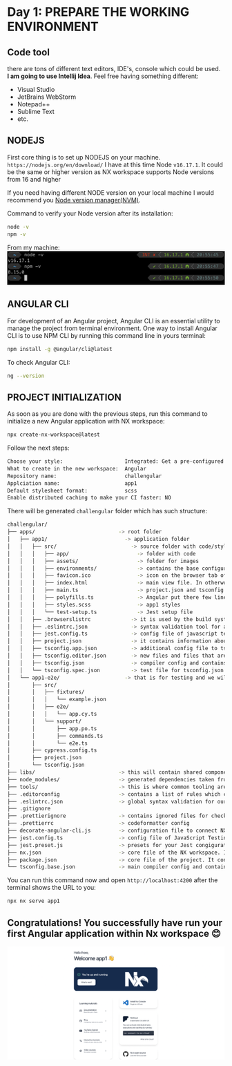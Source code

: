 # Day 1: PREPARE THE WORKING ENVIRONMENT

## Code tool   
there are tons of different text editors, IDE's, console which could be used.   
**I am going to use Intellij Idea**. Feel free having something different:
- Visual Studio
- JetBrains WebStorm
- Notepad++
- Sublime Text
- etc.

## NODEJS
First core thing is to set up NODEJS on your machine.   
`https://nodejs.org/en/download/`
I have at this time Node `v16.17.1`. It could be the same or higher version as NX workspace supports Node versions from 16 and higher

If you need having different NODE version on your local machine I would recommend you [Node version manager(NVM)](https://github.com/nvm-sh/nvm).   

Command to verify your Node version after its installation:

```bash
node -v
npm -v
```

From my machine:   
![](assets/node-version.png)

## ANGULAR CLI
For development of an Angular project, Angular CLI is an essential utility to manage the project from terminal environment. One way to install Angular CLI is to use NPM CLI by running this command line in yours terminal:   
```bash
npm install -g @angular/cli@latest
```   
To check Angular CLI:   
```bash
ng --version
```   

## PROJECT INITIALIZATION
As soon as you are done with the previous steps, run this command to initialize a new Angular application with NX workspace:   
```bash
npx create-nx-workspace@latest
```   
Follow the next steps:   
```bash
Choose your style:                    Integrated: Get a pre-configured setup. Nx configures your favorite frameworks and lets you focus on shipping features.
What to create in the new workspace:  Angular   
Repository name:                      challengular   
Applciation name:                     app1   
Default stylesheet format:            scss   
Enable distributed caching to make your CI faster: NO  
```   

There will be generated `challengular` folder which has such structure:
```bash
challengular/
├── apps/                           -> root folder
│   ├── app1/                         -> application folder
│   │   ├── src/                        -> source folder with code/styles/images
│   │   │   ├── app/                      -> folder with code
│   │   │   ├── assets/                   -> folder for images
│   │   │   ├── environments/             -> contains the base configuration file, which provides a default environment. You can add override defaults for additional environments, such as production, staging, testing in target-specific configuration files.
│   │   │   ├── favicon.ico               -> icon on the browser tab of your application
│   │   │   ├── index.html                -> main view file. In otherwords: entry point
│   │   │   ├── main.ts                   -> project.json and tsconfig.json reference to it and handle for application startup   
│   │   │   ├── polyfills.ts              -> Angular put there few lines of code which make your application compatible for different browsers. The code we write is mostly in ES6(New Features: Overview and Comparison) and is not compatible with IE or firefox and needs some environment setups before being able to be viewed or used in these browsers.
│   │   │   ├── styles.scss               -> app1 styles
│   │   │   └── test-setup.ts             -> Jest setup file
│   │   ├── .browserslistrc             -> it is used by the build system to adjust CSS and JS output to support the specified browsers.
│   │   ├── .eslintrc.json              -> syntax validation tool for app1 folder
│   │   ├── jest.config.ts              -> config file of javascript testing
│   │   ├── project.json                -> it contains information about app1, its scripts and configurartion
│   │   ├── tsconfig.app.json           -> additional config file to tsconfig.json that allows you to adjust your configuration on an app basis
│   │   ├── tsconfig.editor.json        -> new files and files that are not referenced by source files have a tsconfig.editor.json for the type checker in the IDE.
│   │   ├── tsconfig.json               -> compiler config and contains options required to compile the application
│   │   └── tsconfig.spec.json          -> test file for tsconfig.json
│   └── app1-e2e/                     -> that is for testing and we will not go deeply into yet
│       ├── src/                    
│       │   ├── fixtures/           
│       │   │   └── example.json    
│       │   ├── e2e/                
│       │   │   └── app.cy.ts       
│       │   └── support/           
│       │       ├── app.po.ts       
│       │       ├── commands.ts    
│       │       └── e2e.ts         
│       ├── cypress.config.ts       
│       ├── project.json            
│       └── tsconfig.json           
├── libs/                           -> this will contain shared components. More details will be in later instructions
├── node_modules/                   -> generated dependencies taken from package.json and needed for the application
├── tools/                          -> this is where common tooling are included(NO CODE inside). For example: schematics, lint rules, but there can be other things in here to help with automation.
├── .editorconfig                   -> contains a list of rules which can be applied to any IDE or code editors for proper formatting of code
├── .eslintrc.json                  -> global syntax validation for our project
├── .gitignore                      
├── .prettierignore                 -> contains ignored files for checking
├── .prettierrc                     -> codeformatter config
├── decorate-angular-cli.js         -> configuration file to connect NX workspace with our Angular application
├── jest.config.ts                  -> config file of JavaScript Testing Framework with a focus on simplicity.
├── jest.preset.js                  -> presets for your Jest congigurations
├── nx.json                         -> core file of the NX workspace. It collects all info about your application 
├── package.json                    -> core file of the project. It contains scripts which can be run, required dependencies for the project
└── tsconfig.base.json              -> main compiler config and contains options required to compile the application
```   

You can run this command now and open `http://localhost:4200` after the terminal shows the URL to you:
```bash
npx nx serve app1
```

## Congratulations! You successfully have run your first Angular application within Nx workspace 😊
![](assets/first_run.png)

